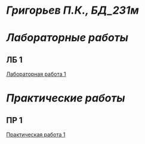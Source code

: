 # _Григорьев П.К., БД_231м_

# _Лабораторные работы_
## ЛБ 1
[Лабораторная работа 1](/LB1)

# _Практические работы_
## ПР 1
[Практическая работа 1](/PR1)
